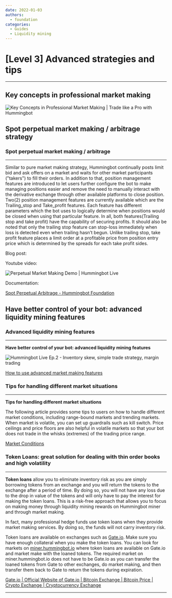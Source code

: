```yaml
---
date: 2022-01-03
authors:
  - foundation
categories:
  - Guides
  - Liquidity mining
---
```


# [Level 3] Advanced strategies and tips

---

## **Key concepts in professional market making**

![Key Concepts in Professional Market Making | Trade like a Pro with Hummingbot](https://www.youtube.com/embed/T336SGe-mwk)

## **Spot perpetual market making / arbitrage strategy**

### **Spot perpetual market making / arbitrage**

<!-- more -->

---

Similar to pure market making strategy, Hummingbot continually posts limit bid and ask offers on a market and waits for other market participants ("takers") to fill their orders. In addition to that, position management features are introduced to let users further configure the bot to make managing positions easier and remove the need to manually interact with the derivative exchange through other available platforms to close position. Two(2) position management features are currently available which are the Trailing_stop and Take_profit features. Each feature has different parameters which the bot uses to logically determine when positions would be closed when using that particular feature. In all, both features(Trailing stop and take profit) have the capability of securing profits. It should also be noted that only the trailing stop feature can stop-loss immediately when loss is detected even when trailing hasn’t begun. Unlike trailing stop, take profit feature places a limit order at a profitable price from position entry price which is determined by the spreads for each take profit sides.

Blog post:

Youtube video:

![Perpetual Market Making Demo | Hummingbot Live](https://www.youtube.com/embed/IclhZWtKiSA)

Documentation:

[Spot Perpetual Arbitrage - Hummingbot Foundation](https://hummingbot.org/strategies/spot-perpetual-arbitrage/?ref=blog.hummingbot.org)

## **Have better control of your bot: advanced liquidity mining features**

### **Advanced liquidity mining features**

---

**Have better control of your bot: advanced liquidity mining features**

![Hummingbot Live Ep.2 - Inventory skew, simple trade strategy, margin trading](https://www.youtube.com/embed/SrJqPAhP40w)

[How to use advanced market making features](https://hummingbot.io/en/blog/2019-11-advanced-market-making/?ref=blog.hummingbot.org)

### **Tips for handling different market situations**

---

**Tips for handling different market situations**

The following article provides some tips to users on how to handle different market conditions, including range-bound markets and trending markets. When market is volatile, you can set up guardrails such as kill switch. Price ceilings and price floors are also helpful in volatile markets so that your bot does not trade in the whisks (extremes) of the trading price range.

[Market Conditions](https://hummingbot.io/en/blog/2022-03-02-market-conditions/?ref=blog.hummingbot.org)

### **Token Loans: great solution for dealing with thin order books and high volatility**

---

**Token loans** allow you to eliminate inventory risk as you are simply borrowing tokens from an exchange and you will return the tokens to the exchange after a period of time. By doing so, you will not have any loss due to the drop in value of the tokens and will only have to pay the interest for making the token loans. This is a risk-free approach that allows you to focus on making money through liquidity mining rewards on Hummingbot miner and through market making.

In fact, many professional hedge funds use token loans when they provide market making services. By doing so, the funds will not carry inventory risk.

Token loans are available on exchanges such as [Gate.io](http://gate.io/?ref=blog.hummingbot.org). Make sure you have enough collateral when you make the token loans. You can look for markets on [miner.hummingbot.io](http://miner.hummingbot.io/?ref=blog.hummingbot.org) where token loans are available on Gate.io and market make with the loaned tokens. The required market on miner.hummingbot.io does not have to be Gate.io as you can transfer the loaned tokens from Gate to other exchanges, do market making, and then transfer them back to Gate to return the tokens during expiration.

[Gate.io | Official Website of Gate.io | Bitcoin Exchange | Bitcoin Price | Crypto Exchange | Cryptocurrency Exchange](https://www.gate.io/cryptoloan/USDT?ch=ann210&ref=blog.hummingbot.org)

---